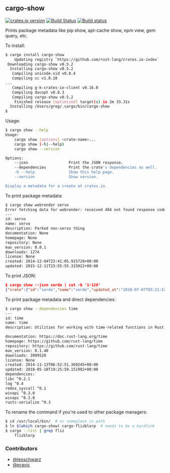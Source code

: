 ## cargo-show

[![crates.io version](https://img.shields.io/crates/v/cargo-show.svg)](https://img.shields.io/crates/v/cargo-show.svg)
[![Build Status](https://travis-ci.org/g-k/cargo-show.svg?branch=master)](https://travis-ci.org/g-k/cargo-show)
[![Build status](https://ci.appveyor.com/api/projects/status/m9cf5vhft7qwisas?svg=true)](https://ci.appveyor.com/project/g-k/cargo-show)

Prints package metadata like pip show, apt-cache show, npm view, gem query, etc.

To install:

```sh
$ cargo install cargo-show
    Updating registry `https://github.com/rust-lang/crates.io-index`
 Downloading cargo-show v0.5.2
  Installing cargo-show v0.5.2
   Compiling unicode-xid v0.0.4
   Compiling cc v1.0.18
...
   Compiling g-k-crates-io-client v0.16.0
   Compiling docopt v0.8.3
   Compiling cargo-show v0.5.2
    Finished release [optimized] target(s) in 2m 33.31s
  Installing /Users/greg/.cargo/bin/cargo-show
$
```

Usage:

```sh
$ cargo show --help
Usage:
    cargo show [options] <crate-name>...
    cargo show (-h|--help)
    cargo show --version

Options:
    --json                  Print the JSON response.
    --dependencies          Print the crate's dependencies as well.
    -h --help               Show this help page.
    --version               Show version.

Display a metadata for a create at crates.io.
```

To print package metadata:

```sh
$ cargo show webrender servo
Error fetching data for webrender: received 404 not found response code
---
id: servo
name: servo
description: Parked non-servo thing
documentation: None
homepage: None
repository: None
max_version: 0.0.1
downloads: 1274
license: None
created: 2014-12-04T23:41:05.915728+00:00
updated: 2015-12-11T23:55:55.315022+00:00
```

To print JSON:

```json
$ cargo show --json serde | cut -b '1-120'
{"crate":{"id":"serde","name":"serde","updated_at":"2018-07-07T03:21:52.415378+00:00","versions":[98987,98381,98173,9801
```

To print package metadata and direct dependencies:

```sh
$ cargo show --dependencies time
---
id: time
name: time
description: Utilities for working with time-related functions in Rust.

documentation: https://doc.rust-lang.org/time
homepage: https://github.com/rust-lang/time
repository: https://github.com/rust-lang/time
max_version: 0.1.40
downloads: 3999520
license: None
created: 2014-11-13T06:52:51.369245+00:00
updated: 2018-05-10T19:25:59.151982+00:00
dependencies:
libc ^0.2.1
log ^0.4
redox_syscall ^0.1
winapi ^0.3.0
winapi ^0.3.0
rustc-serialize ^0.3
```

To rename the command if you're used to other package managers:

```sh
$ cd /usr/local/bin/  # or someplace in path
$ ln $(which cargo-show) cargo-flizblorp  # needs to be a hardlink
$ cargo --list | grep fliz
    flizblorp
```

### Contributors

* [@leoschwarz](https://github.com/leoschwarz)
* [@pravic](https://github.com/pravic)
